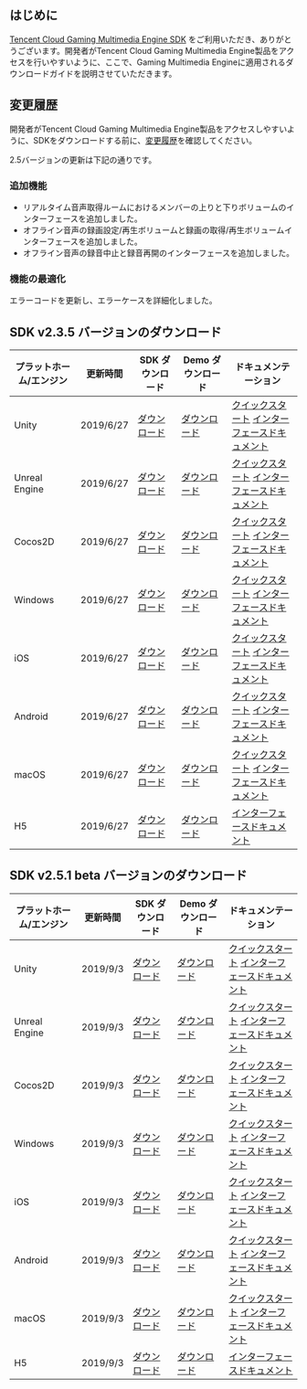 ## はじめに
 [Tencent Cloud Gaming Multimedia Engine SDK](https://cloud.tencent.com/product/tmg?idx=1) をご利用いただき、ありがとうございます。開発者がTencent Cloud Gaming Multimedia Engine製品をアクセスを行いやすいように、ここで、Gaming Multimedia Engineに適用されるダウンロードガイドを説明させていただきます。

## 変更履歴
開発者がTencent Cloud Gaming Multimedia Engine製品をアクセスしやすいように、SDKをダウンロードする前に、[変更履歴](https://intl.cloud.tencent.com/document/product/607/11904)を確認してください。

2.5バージョンの更新は下記の通りです。

### 追加機能
- リアルタイム音声取得ルームにおけるメンバーの上りと下りボリュームのインターフェースを追加しました。
- オフライン音声の録画設定/再生ボリュームと録画の取得/再生ボリュームインターフェースを追加しました。
- オフライン音声の録音中止と録音再開のインターフェースを追加しました。

### 機能の最適化
エラーコードを更新し、エラーケースを詳細化しました。


## SDK v2.3.5 バージョンのダウンロード

|プラットホーム/エンジン  | 更新時間        |SDK ダウンロード|Demo ダウンロード|ドキュメンテーション|
|-------------| ------------- | ------------- |------------- |------------- |
|Unity|2019/6/27 |[ダウンロード](http://dldir1.qq.com/hudongzhibo/QCloud_TGP/GME/GME2.3.5/GME_Unity_Audio_SDK_2.3.5.8022.zip)|[ダウンロード](http://dldir1.qq.com/hudongzhibo/QCloud_TGP/GME/GME2.3.5/GME_Unity_Audio_Demo_2.3.5.8022.zip)|[クイックスタート](https://intl.intl.intl.cloud.tencent.com/document/product/607/18158) [インターフェースドキュメント](https://intl.intl.intl.cloud.tencent.com/document/product/607/15210)|
|Unreal Engine|2019/6/27|[ダウンロード](http://dldir1.qq.com/hudongzhibo/QCloud_TGP/GME/GME2.3.5/GME_Unreal_Audio_SDK_2.3.5.8022.zip)|[ダウンロード](http://dldir1.qq.com/hudongzhibo/QCloud_TGP/GME/GME2.3.5/GME_Unreal_Audio_Demo_2.3.5.8022.zip)|[クイックスタート](https://intl.intl.intl.cloud.tencent.com/document/product/607/18158) [インターフェースドキュメント](https://intl.intl.intl.cloud.tencent.com/document/product/607/15210)|
|Cocos2D|2019/6/27 |[ダウンロード](http://dldir1.qq.com/hudongzhibo/QCloud_TGP/GME/GME2.3.5/GME_Cocos_Audio_SDK_2.3.5.8022.zip)|[ダウンロード](http://dldir1.qq.com/hudongzhibo/QCloud_TGP/GME/GME2.3.5/GME_Cocos_Audio_Demo_2.3.5.8022.zip)|[クイックスタート](https://intl.intl.intl.cloud.tencent.com/document/product/607/18158) [インターフェースドキュメント](https://intl.intl.intl.cloud.tencent.com/document/product/607/15210)|
|Windows |2019/6/27 |[ダウンロード](http://dldir1.qq.com/hudongzhibo/QCloud_TGP/GME/GME2.3.5/GME_Windows_audio_sdk_2.3.5.7870.zip)|[ダウンロード](http://dldir1.qq.com/hudongzhibo/QCloud_TGP/GME/GME2.3.5/GME_Windows_audio_demo_2.3.5.7870.zip)  |[クイックスタート](https://intl.intl.intl.cloud.tencent.com/document/product/607/18158) [インターフェースドキュメント](https://intl.intl.intl.cloud.tencent.com/document/product/607/15210)|
|iOS|2019/6/27 |[ダウンロード](http://dldir1.qq.com/hudongzhibo/QCloud_TGP/GME/GME2.3.5/GME_ios_audio_sdk_2.3.5.7870.zip)|[ダウンロード](http://dldir1.qq.com/hudongzhibo/QCloud_TGP/GME/GME2.3.5/GME_ios_audio_demo_2.3.5.7870.zip)|[クイックスタート](https://intl.intl.intl.cloud.tencent.com/document/product/607/18158) [インターフェースドキュメント](https://intl.intl.intl.cloud.tencent.com/document/product/607/15210)|
|Android |2019/6/27 |[ダウンロード](http://dldir1.qq.com/hudongzhibo/QCloud_TGP/GME/GME2.3.5/GME_android_audio_sdk_2.3.5.7870.zip)|[ダウンロード](http://dldir1.qq.com/hudongzhibo/QCloud_TGP/GME/GME2.3.5/GME_android_audio_demo_2.3.5.7870.zip)|[クイックスタート](https://intl.intl.cloud.tencent.com/document/product/607/18158) [インターフェースドキュメント](https://intl.intl.cloud.tencent.com/document/product/607/15210)|
| macOS |2019/6/27 |[ダウンロード](http://dldir1.qq.com/hudongzhibo/QCloud_TGP/GME/GME2.3.5/GME_mac_audio_sdk_2.3.5.7870.zip)|[ダウンロード](http://dldir1.qq.com/hudongzhibo/QCloud_TGP/GME/GME2.3.5/GME_mac_audio_demo_2.3.5.7870.zip)|[クイックスタート](https://intl.intl.cloud.tencent.com/document/product/607/18158) [インターフェースドキュメント](https://intl.intl.cloud.tencent.com/document/product/607/15210)|
| H5 |2019/6/27|[ダウンロード](http://dldir1.qq.com/hudongzhibo/QCloud_TGP/GME/GME2.3.5/GME_H5_Audio_SDK_2.3.5.112.zip)|[ダウンロード](http://dldir1.qq.com/hudongzhibo/QCloud_TGP/GME/GME2.3.5/GME_H5_Audio_Sample_2.3.5.112.zip)| [インターフェースドキュメント](https://intl.intl.cloud.tencent.com/document/product/607/15210)|


## SDK v2.5.1 beta バージョンのダウンロード

|プラットホーム/エンジン  | 更新時間        |SDK ダウンロード|Demo ダウンロード|ドキュメンテーション|
|-------------| ------------- | ------------- |------------- |------------- |
|Unity|2019/9/3 |[ダウンロード](http://dldir1.qq.com/hudongzhibo/QCloud_TGP/GME/GME2.5.1/GME_Unity_Audio_SDK_2.5.1.9.zip)|[ダウンロード](http://dldir1.qq.com/hudongzhibo/QCloud_TGP/GME/GME2.5.1/GME_Unity_Audio_Demo_2.5.1.9.zip)|[クイックスタート](https://intl.intl.intl.cloud.tencent.com/document/product/607/18158) [インターフェースドキュメント](https://intl.intl.intl.cloud.tencent.com/document/product/607/15210)|
|Unreal Engine|2019/9/3|[ダウンロード](http://dldir1.qq.com/hudongzhibo/QCloud_TGP/GME/GME2.5.1/GME_Unreal_Audio_SDK_2.5.1.9.zip)|[ダウンロード](http://dldir1.qq.com/hudongzhibo/QCloud_TGP/GME/GME2.5.1/GME_Unreal_Audio_Demo_2.5.1.9.zip)|[クイックスタート](https://intl.intl.intl.cloud.tencent.com/document/product/607/18158) [インターフェースドキュメント](https://intl.intl.intl.cloud.tencent.com/document/product/607/15210)|
|Cocos2D|2019/9/3 |[ダウンロード](http://dldir1.qq.com/hudongzhibo/QCloud_TGP/GME/GME2.5.1/GME_Cocos_Audio_SDK_2.5.1.9.zip)|[ダウンロード](http://dldir1.qq.com/hudongzhibo/QCloud_TGP/GME/GME2.5.1/GME_Cocos_Audio_Demo_2.5.1.9.zip)|[クイックスタート](https://intl.intl.intl.cloud.tencent.com/document/product/607/18158) [インターフェースドキュメント](https://intl.intl.intl.cloud.tencent.com/document/product/607/15210)|
|Windows |2019/9/3 |[ダウンロード](http://dldir1.qq.com/hudongzhibo/QCloud_TGP/GME/GME2.5.1/GME_Windows_audio_sdk_2.5.1.6.zip)|[ダウンロード](http://dldir1.qq.com/hudongzhibo/QCloud_TGP/GME/GME2.5.1/GME_Windows_audio_demo_2.5.1.6.zip)  |[クイックスタート](https://intl.intl.intl.cloud.tencent.com/document/product/607/18158) [インターフェースドキュメント](https://intl.intl.intl.cloud.tencent.com/document/product/607/15210)|
|iOS|2019/9/3 |[ダウンロード](http://dldir1.qq.com/hudongzhibo/QCloud_TGP/GME/GME2.5.1/GME_ios_audio_sdk_2.5.1.7.zip)|[ダウンロード](http://dldir1.qq.com/hudongzhibo/QCloud_TGP/GME/GME2.5.1/GME_ios_audio_demo_2.5.1.7.zip)|[クイックスタート](https://intl.intl.intl.cloud.tencent.com/document/product/607/18158) [インターフェースドキュメント](https://intl.intl.intl.cloud.tencent.com/document/product/607/15210)|
|Android |2019/9/3 |[ダウンロード](http://dldir1.qq.com/hudongzhibo/QCloud_TGP/GME/GME2.5.1/GME_android_audio_sdk_2.5.1.5.zip)|[ダウンロード](http://dldir1.qq.com/hudongzhibo/QCloud_TGP/GME/GME2.5.1/GME_android_audio_demo_2.5.1.5.zip)|[クイックスタート](https://intl.intl.cloud.tencent.com/document/product/607/18158) [インターフェースドキュメント](https://intl.intl.cloud.tencent.com/document/product/607/15210)|
| macOS |2019/9/3 |[ダウンロード](http://dldir1.qq.com/hudongzhibo/QCloud_TGP/GME/GME2.5.1/GME_mac_audio_sdk_2.5.1.6.zip)|[ダウンロード](http://dldir1.qq.com/hudongzhibo/QCloud_TGP/GME/GME2.5.1/GME_mac_audio_demo_2.5.1.6.zip)|[クイックスタート](https://intl.intl.cloud.tencent.com/document/product/607/18158) [インターフェースドキュメント](https://intl.intl.cloud.tencent.com/document/product/607/15210)|
| H5 |2019/9/3|[ダウンロード](http://dldir1.qq.com/hudongzhibo/QCloud_TGP/GME/GME2.3.5/GME_H5_Audio_SDK_2.3.5.112.zip)|[ダウンロード](http://dldir1.qq.com/hudongzhibo/QCloud_TGP/GME/GME2.3.5/GME_H5_Audio_Sample_2.3.5.112.zip)| [インターフェースドキュメント](https://intl.intl.cloud.tencent.com/document/product/607/15210)|


